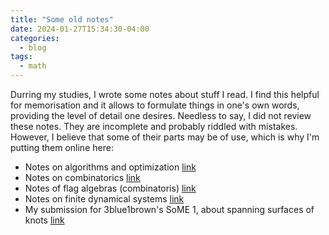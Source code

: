 ```yaml
---
title: "Some old notes"
date: 2024-01-27T15:34:30-04:00
categories:
  - blog
tags:
  - math
---
```


Durring my studies, I wrote some notes about stuff I read. I find this helpful for memorisation and it allows to formulate things in one's own words, providing the level of detail one desires. Needless to say, I did not review these notes. They are incomplete and probably riddled with mistakes. However, I believe that some of their parts may be of use, which is why I'm putting them online here:
- Notes on algorithms and optimization [link](https://happyves.github.io/assets/docs/OptiAlgoBook.pdf)
- Notes on combinatorics [link](https://happyves.github.io/assets/docs/ConversationalCombinatorics.pdf)
- Notes of flag algebras (combinatoris) [link](https://happyves.github.io/assets/docs/FriendlyFlagAlgebras.pdf)
- Notes on finite dynamical systems [link](https://happyves.github.io/assets/docs/FiniDynaSysBook.pdf)
- My submission for 3blue1brown's SoME 1, about spanning surfaces of knots [link](https://happyves.github.io/assets/docs/3b1bexpov2.pdf)


